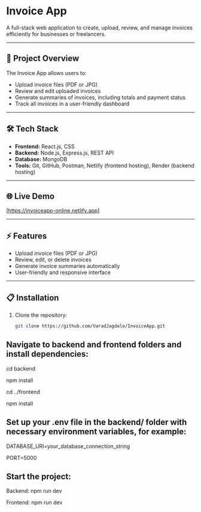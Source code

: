 # Invoice App

A full-stack web application to create, upload, review, and manage invoices efficiently for businesses or freelancers.

---

## 🚀 Project Overview

The Invoice App allows users to:
- Upload invoice files (PDF or JPG)  
- Review and edit uploaded invoices  
- Generate summaries of invoices, including totals and payment status  
- Track all invoices in a user-friendly dashboard

---

## 🛠️ Tech Stack

- **Frontend:** React.js, CSS  
- **Backend:** Node.js, Express.js, REST API  
- **Database:** MongoDB  
- **Tools:** Git, GitHub, Postman, Netlify (frontend hosting), Render (backend hosting)

---

## 🌐 Live Demo

[https://invoiceapp-online.netlify.app]

---

## ⚡ Features

- Upload invoice files (PDF or JPG)  
- Review, edit, or delete invoices  
- Generate invoice summaries automatically  
- User-friendly and responsive interface  

---

## 📋 Installation

1. Clone the repository:
   ```bash
   git clone https://github.com/VaradJagdale/InvoiceApp.git

## Navigate to backend and frontend folders and install dependencies:

cd backend

npm install

cd ../frontend

npm install

## Set up your .env file in the backend/ folder with necessary environment variables, for example:

DATABASE_URI=your_database_connection_string

PORT=5000

## Start the project:

Backend:
npm run dev

Frontend:
npm run dev



